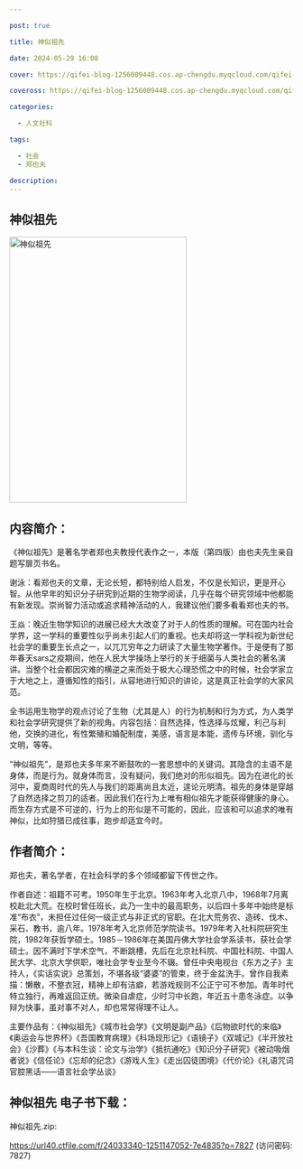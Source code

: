 ```yaml
---

post: true

title: 神似祖先

date: 2024-05-29 16:08

cover: https://qifei-blog-1256009448.cos.ap-chengdu.myqcloud.com/qifei-blog/657063f7c458853aefe2548e.jpg

coveross: https://qifei-blog-1256009448.cos.ap-chengdu.myqcloud.com/qifei-blog/657063f7c458853aefe2548e.jpg

categories:

  - 人文社科

tags:

  - 社会
  - 郑也夫

description:
---
```


## 神似祖先
<img alt="神似祖先 " class="aligncenter loaded" data-was-processed="true" decoding="async" fetchpriority="high" height="471" src="https://qifei-blog-1256009448.cos.ap-chengdu.myqcloud.com/qifei-blog/657063f7c458853aefe2548e.jpg " style="cursor: zoom-in;" width="314"/>

## 内容简介：

《神似祖先》是著名学者郑也夫教授代表作之一，本版（第四版）由也夫先生亲自题写扉页书名。

谢泳：看郑也夫的文章，无论长短，都特别给人启发，不仅是长知识，更是开心智。从他早年的知识分子研究到近期的生物学阅读，几乎在每个研究领域中他都能有新发现。崇尚智力活动或追求精神活动的人，我建议他们要多看看郑也夫的书。

王焱：晚近生物学知识的进展已经大大改变了对于人的性质的理解。可在国内社会学界，这一学科的重要性似乎尚未引起人们的重视。也夫却将这一学科视为新世纪社会学的重要生长点之一，以兀兀穷年之力研读了大量生物学著作。于是便有了那年春天sars之疫期间，他在人民大学操场上举行的关于细菌与人类社会的著名演讲。当整个社会都因灾难的横逆之来而处于极大心理恐慌之中的时候，社会学家立于大地之上，遵循知性的指引，从容地进行知识的讲论，这是真正社会学的大家风范。

全书运用生物学的观点讨论了生物（尤其是人）的行为机制和行为方式，为人类学和社会学研究提供了新的视角。内容包括：自然选择，性选择与炫耀，利己与利他，交换的进化，有性繁殖和婚配制度，美感，语言是本能，遗传与环境，驯化与文明，等等。

“神似祖先”，是郑也夫多年来不断鼓吹的一套思想中的关键词。其隐含的主语不是身体，而是行为。就身体而言，没有疑问，我们绝对的形似祖先。因为在进化的长河中，夏商周时代的先人与我们的距离尚且太近，遑论元明清。祖先的身体是穿越了自然选择之剪刀的适者。因此我们在行为上唯有相似祖先才能获得健康的身心。而生存方式是不可逆的，行为上的形似是不可能的，因此，应该和可以追求的唯有神似，比如狩猎已成往事，跑步却适宜今时。

## 作者简介：

郑也夫，著名学者，在社会科学的多个领域都留下传世之作。

作者自述：祖籍不可考。1950年生于北京。1963年考入北京八中，1968年7月离校赴北大荒。在校时曾任班长，此乃一生中的最高职务，以后四十多年中始终是标准“布衣”，未担任过任何一级正式与非正式的官职。在北大荒务农、造砖、伐木、采石、教书，逾八年。1978年考入北京师范学院读书。1979年考入社科院研究生院，1982年获哲学硕士。1985－1986年在美国丹佛大学社会学系读书，获社会学硕士。因不满时下学术空气，不断跳槽，先后在北京社科院、中国社科院、中国人民大学、北京大学供职，唯社会学专业至今不辍。曾任中央电视台《东方之子》主持人，《实话实说》总策划，不堪各级“婆婆”的管束，终于金盆洗手。曾作自我素描：懒散，不整衣冠，精神上却有洁癖，若游戏规则不公正宁可不参加。青年时代特立独行，再难返回正统。微染自虐症，少时习中长跑，年近五十患冬泳症。以争辩为快事，虽对事不对人，却也常常得理不让人。

主要作品有：《神似祖先》《城市社会学》《文明是副产品》《后物欲时代的来临》《奥运会与世界杯》《吾国教育病理》《科场现形记》《语镜子》《双城记》《半开放社会》《沙葬》《与本科生谈：论文与治学》《抵抗通吃》《知识分子研究》《被动吸烟者说》《信任论》《忘却的纪念》《游戏人生》《走出囚徒困境》《代价论》《礼语咒词官腔黑话——语言社会学丛谈》

## 神似祖先 电子书下载：

神似祖先.zip: 

https://url40.ctfile.com/f/24033340-1251147052-7e4835?p=7827 (访问密码: 7827)
